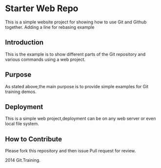 # Starter Web Repo

This is a simple website project for showing 
how to use Git and Github together. Adding a line 
for rebasing example

## Introduction

This is the example is to show different parts
of the Git  repository and various commands using a web project.

## Purpose

As stated above,the main purpose is to 
provide simple examples for Git training 
demos.

## Deployment

This is a simple web project,deployment
can be on any web server or even local
file system.

## How to Contribute

Please fork this repository and then issue Pull request for review.

2014 Git.Training.